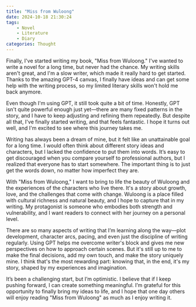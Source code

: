 ```yaml
---
title: "Miss from Wuloong"
date: 2024-10-18 21:30:24
tags:
    - Novel
    - Literature
    - Diary
categories: Thought
---
```


Finally, I've started writing my book, "Miss from Wuloong." I've wanted to write a novel for a long time, but never had the chance. My writing skills aren't great, and I'm a slow writer, which made it really hard to get started. Thanks to the amazing GPT-4 canvas, I finally have ideas and can get some help with the writing process, so my limited literary skills won't hold me back anymore.

Even though I'm using GPT, it still took quite a bit of time. Honestly, GPT isn't quite powerful enough just yet—there are many fixed patterns in the story, and I have to keep adjusting and refining them repeatedly. But despite all that, I've finally started writing, and that feels fantastic. I hope it turns out well, and I'm excited to see where this journey takes me.

Writing has always been a dream of mine, but it felt like an unattainable goal for a long time. I would often think about different story ideas and characters, but I lacked the confidence to put them into words. It’s easy to get discouraged when you compare yourself to professional authors, but I realized that everyone has to start somewhere. The important thing is to just get the words down, no matter how imperfect they are.

With "Miss from Wuloong," I want to bring to life the beauty of Wuloong and the experiences of the characters who live there. It's a story about growth, love, and the challenges that come with change. Wuloong is a place filled with cultural richness and natural beauty, and I hope to capture that in my writing. My protagonist is someone who embodies both strength and vulnerability, and I want readers to connect with her journey on a personal level.

There are so many aspects of writing that I’m learning along the way—plot development, character arcs, pacing, and even just the discipline of writing regularly. Using GPT helps me overcome writer's block and gives me new perspectives on how to approach certain scenes. But it's still up to me to make the final decisions, add my own touch, and make the story uniquely mine. I think that's the most rewarding part: knowing that, in the end, it's my story, shaped by my experiences and imagination.

It’s been a challenging start, but I’m optimistic. I believe that if I keep pushing forward, I can create something meaningful. I’m grateful for this opportunity to finally bring my ideas to life, and I hope that one day others will enjoy reading "Miss from Wuloong" as much as I enjoy writing it.
